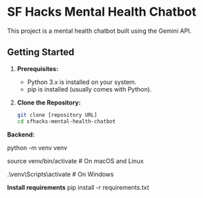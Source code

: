 # SF Hacks Mental Health Chatbot

This project is a mental health chatbot built using the Gemini API.

## Getting Started

1. **Prerequisites:**
   - Python 3.x is installed on your system.
   - pip is installed (usually comes with Python).

2. **Clone the Repository:**
   ```bash
   git clone [repository URL]
   cd sfhacks-mental-health-chatbot

**Backend:**

python -m venv venv

source venv/bin/activate  # On macOS and Linux

.\venv\Scripts\activate  # On Windows

**Install requirements**
pip install -r requirements.txt